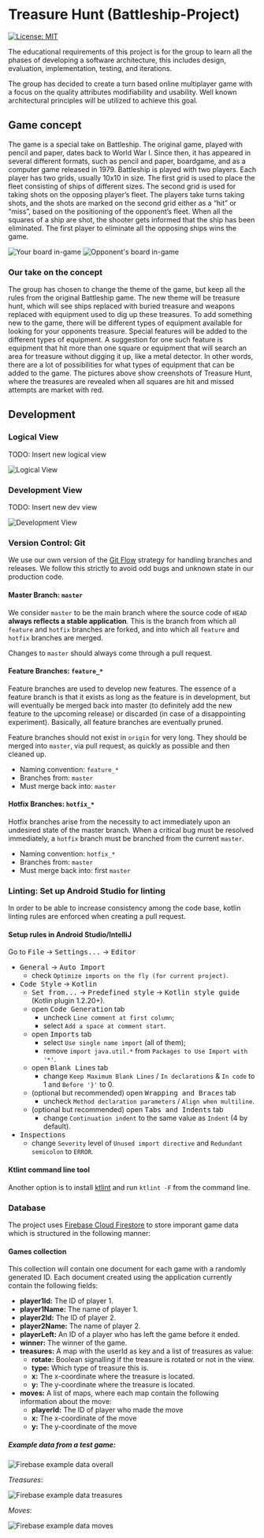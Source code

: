 # Treasure Hunt (Battleship-Project)
[![License: MIT](https://img.shields.io/badge/License-MIT-blue.svg?style=flat-square)](https://github.com/sirimykland/Battleship-Project/blob/master/LICENCE)

The educational requirements of this project is for the group to learn all the phases of
developing a software architecture, this includes design, evaluation, implementation, testing,
and iterations.

The group has decided to create a turn based online multiplayer game with a focus on the
quality attributes modifiability and usability. Well known architectural principles will be utilized
to achieve this goal. 

## Game concept

The game is a special take on Battleship. The original game, played with pencil and paper,
dates back to World War I. Since then, it has appeared in several different formats, such as
pencil and paper, boardgame, and as a computer game released in 1979.
Battleship is played with two players. Each player has two grids, usually 10x10 in size. The
first grid is used to place the fleet consisting of ships of different sizes. The second grid is
used for taking shots on the opposing player’s fleet. The players take turns taking shots, and
the shots are marked on the second grid either as a “hit” or “miss”, based on the positioning
of the opponent’s fleet. When all the squares of a ship are shot, the shooter gets informed
that the ship has been eliminated. The first player to eliminate all the opposing ships wins
the game.

![Your board in-game](https://i.imgur.com/K6zs2lP.png)
![Opponent's board in-game](https://i.imgur.com/yvsQeFR.png)


### Our take on the concept
The group has chosen to change the theme of the game, but keep all the rules from the original Battleship game. The new theme will be treasure hunt, which will see ships replaced with buried treasure and weapons replaced with equipment used to dig up these treasures. To add something new to the game, there will be different types of equipment available for looking for your opponents treasure. Special features will be added to the different types of equipment. A suggestion for one such feature is equipment that hit more than one square or equipment that will search an area for treasure without digging it up, like a metal detector. In other words, there are a lot of possibilities for what types of equipment that can be added to the game. The pictures above show creenshots of Treasure Hunt, where the treasures are revealed when all squares are hit and missed attempts are market with red. 

## Development

### Logical View
TODO: Insert new logical view

![Logical View ](https://i.imgur.com/XQyIilb.png)

### Development View
TODO: Insert new dev view

![Development View ](https://i.imgur.com/ENkQcNF.png)

### Version Control: Git
We use our own version of the [Git Flow](http://nvie.com/posts/a-successful-git-branching-model/) strategy for handling branches and releases. We follow this strictly to avoid odd bugs and unknown state in our production code.

#### Master Branch: `master`

We consider `master` to be the main branch where the source code of `HEAD` **always reflects a stable application**. This is the branch from which all `feature` and `hotfix` branches are forked, and into which all `feature` and `hotfix` branches are merged.

Changes to `master` should always come through a pull request.

#### Feature Branches: `feature_*`

Feature branches are used to develop new features. The essence of a feature branch is that it exists as long as the feature is in development, but will eventually be merged back into master (to definitely add the new feature to the upcoming release) or discarded (in case of a disappointing experiment). Basically, all feature branches are eventually pruned.

Feature branches should not exist in `origin` for very long. They should be merged into `master`, via pull request, as quickly as possible and then cleaned up.

- Naming convention: `feature_*`
- Branches from: `master`
- Must merge back into: `master`

#### Hotfix Branches: `hotfix_*`

Hotfix branches arise from the necessity to act immediately upon an undesired state of the master branch. When a critical bug must be resolved immediately, a `hotfix` branch must be branched from the current `master`.

- Naming convention: `hotfix_*`
- Branches from: `master`
- Must merge back into: first `master`

### Linting: Set up Android Studio for linting
In order to be able to increase consistency among the code base, kotlin linting rules are enforced when creating a pull request. 

#### Setup rules in Android Studio/IntelliJ
Go to <kbd>File</kbd> -> <kbd>Settings...</kbd> -> <kbd>Editor</kbd>
- <kbd>General</kbd> -> <kbd>Auto Import</kbd>
  - check `Optimize imports on the fly (for current project)`.
- <kbd>Code Style</kbd> -> <kbd>Kotlin</kbd>
  - <kbd>Set from...</kbd> -> <kbd>Predefined style</kbd> -> <kbd>Kotlin style guide</kbd> (Kotlin plugin 1.2.20+).
  - open <kbd>Code Generation</kbd> tab
    - uncheck `Line comment at first column`;
    - select `Add a space at comment start`.
  - open <kbd>Imports</kbd> tab
    - select `Use single name import` (all of them);
    - remove `import java.util.*` from `Packages to Use Import with '*'`.
  - open <kbd>Blank Lines</kbd> tab
    - change `Keep Maximum Blank Lines` / `In declarations` & `In code` to 1 and `Before '}'` to 0.
  - (optional but recommended) open <kbd>Wrapping and Braces</kbd> tab
    - uncheck `Method declaration parameters` / `Align when multiline`.     
  - (optional but recommended) open <kbd>Tabs and Indents</kbd> tab
    - change `Continuation indent` to the same value as `Indent` (4 by default).   
- <kbd>Inspections</kbd> 
  - change `Severity` level of `Unused import directive` and `Redundant semicolon` to `ERROR`.

#### Ktlint command line tool
Another option is to install [ktlint](https://ktlint.github.io/) and run ```ktlint -F``` from the command line.

### Database
The project uses [Firebase Cloud Firestore](https://firebase.google.com/docs/firestore) to store imporant game data which is structured in the following manner: 

#### Games collection
This collection will contain one document for each game with a randomly generated ID. Each document created using the application currently contain the following fields: 
- **player1Id:** The ID of player 1.
- **player1Name:** The name of player 1.
- **player2Id:** The ID of player 2. 
- **player2Name:** The name of player 2.
- **playerLeft:** An ID of a player who has left the game before it ended. 
- **winner:** The winner of the game.
- **treasures:** A map with the userId as key and a list of treasures as value:
    - **rotate:** Boolean signalling if the treasure is rotated or not in the view.
    - **type:** Which type of treasure this is.
    - **x:** The x-coordinate where the treasure is located.
    - **y:** The y-coordinate where the treasure is located.
- **moves:** A list of maps, where each map contain the following information about the move: 
    - **playerId:** The ID of player who made the move
    - **x:** The x-coordinate of the move
    - **y:** The y-coordinate of the move

##### Example data from a test game:

![Firebase example data overall](https://i.imgur.com/M3pwjP1.png)

*Treasures*:

![Firebase example data treasures](https://i.imgur.com/NKaW0fT.png)

*Moves*:

![Firebase example data moves](https://i.imgur.com/mPaTFkr.png)
